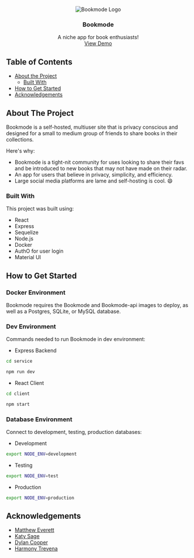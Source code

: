 <!-- PROJECT LOGO -->
<br />
<p align="center">
   
   <img src="https://raw.githubusercontent.com/Mjheverett/book-club-app/master/client/src/images/bookmode.png" alt="Bookmode Logo">

  <h3 align="center">Bookmode</h3>

  <p align="center">
    A niche app for book enthusiasts!
    <br />
    <a href="#">View Demo</a>
  </p>
  
</p>



<!-- TABLE OF CONTENTS -->
## Table of Contents

* [About the Project](#about-the-project)
  * [Built With](#built-with)
* [How to Get Started](#how-to-get-started)
* [Acknowledgements](#acknowledgements)


<!-- ABOUT THE PROJECT -->
## About The Project

Bookmode is a self-hosted, multiuser site that is privacy conscious and designed for a small to medium group of friends to share books in their collections. 

Here's why:
* Bookmode is a tight-nit community for uses looking to share their favs and be introduced to new books that may not have made on their radar. 
* An app for users that believe in privacy, simplicity, and efficiency.
* Large social media platforms are lame and self-hosting is cool. :smile:


### Built With
This project was built using:
* React
* Express
* Sequelize
* Node.js
* Docker
* AuthO for user login
* Material UI

<!-- Installation -->
## How to Get Started

### Docker Environment
Bookmode requires the Bookmode and Bookmode-api images to deploy, as well as a Postgres, SQLite, or MySQL database.

### Dev Environment

Commands needed to run Bookmode in dev environment:
* Express Backend
```sh
cd service
```
```sh
npm run dev
```

* React Client
```sh
cd client
```
```sh
npm start
```

### Database Environment

Connect to development, testing, production databases:
* Development
```sh
export NODE_ENV=development
```

* Testing
```sh
export NODE_ENV=test
```

* Production
```sh
export NODE_ENV=production
```

<!-- ACKNOWLEDGEMENTS -->
## Acknowledgements
* [Matthew Everett](https://github.com/Mjheverett)
* [Katy Sage](https://github.com/KatySage)
* [Dylan Cooper](https://github.com/Dcooper15)
* [Harmony Trevena](https://github.com/harmonytrevena)
